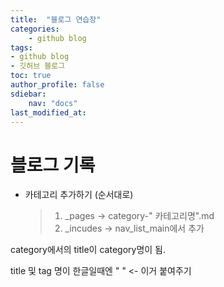 ```yaml
---
title:  "블로그 연습장"
categories:	
    - github blog
tags:
- github blog
- 깃허브 블로그
toc: true
author_profile: false
sdiebar:
    nav: "docs"
last_modified_at:
---
```


# 블로그 기록

- 카테고리 추가하기 (순서대로)
    > 1. _pages  ->  category-" 카테고리명".md
    > 2. _incudes  ->  nav_list_main에서 <span> 추가

category에서의 title이 category명이 됨.

title 및 tag 명이 한글일때엔 " " <- 이거 붙여주기
